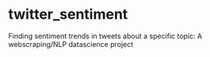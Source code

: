 # twitter_sentiment
Finding sentiment trends in tweets about a specific topic: A webscraping/NLP datascience project

